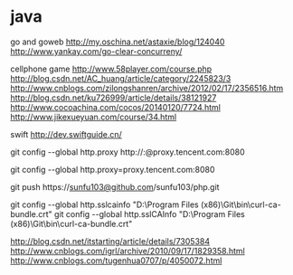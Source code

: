 java
====



go and goweb
http://my.oschina.net/astaxie/blog/124040
http://www.yankay.com/go-clear-concurreny/

cellphone game
http://www.58player.com/course.php
http://blog.csdn.net/AC_huang/article/category/2245823/3
http://www.cnblogs.com/zilongshanren/archive/2012/02/17/2356516.htm
http://blog.csdn.net/ku726999/article/details/38121927
http://www.cocoachina.com/cocos/20140120/7724.html
http://www.jikexueyuan.com/course/34.html




swift
http://dev.swiftguide.cn/


git config --global http.proxy http://:@proxy.tencent.com:8080



git config --global http.proxy=proxy.tencent.com:8080

git push https://sunfu103@github.com/sunfu103/php.git

git config --global http.sslcainfo "D:\Program Files (x86)\Git\bin\curl-ca-bundle.crt"
git config --global http.sslCAInfo "D:\Program Files (x86)\Git\bin\curl-ca-bundle.crt"

http://blog.csdn.net/itstarting/article/details/7305384
http://www.cnblogs.com/igrl/archive/2010/09/17/1829358.html
http://www.cnblogs.com/tugenhua0707/p/4050072.html





